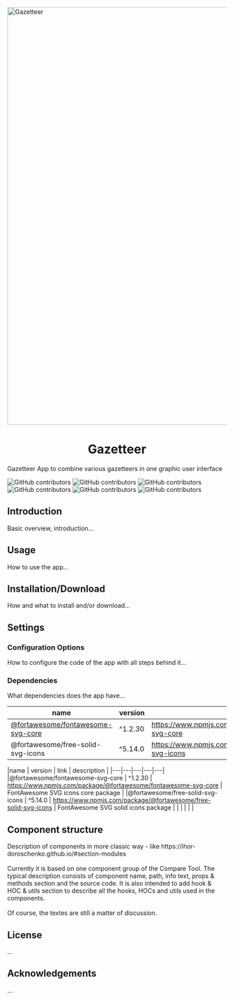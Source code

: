 <img width="959" alt="Gazetteer" src="https://user-images.githubusercontent.com/56873797/184392847-00dfcd90-eee6-47ca-b095-1367733fdcc8.png">


<h1 align="center">Gazetteer</h1>


Gazetteer App to combine various gazetteers in one graphic user interface

![GitHub contributors](https://img.shields.io/badge/react-16.13-blue) ![GitHub contributors](https://img.shields.io/badge/leaflet-1.6-blue) ![GitHub contributors](https://img.shields.io/badge/antdesign-4.16.7-blue) ![GitHub contributors](https://img.shields.io/badge/redux-4.0.5-blue) ![GitHub contributors](https://img.shields.io/badge/contributions-welcome-green) ![GitHub contributors](https://img.shields.io/github/contributors/ihor-doroschenko/gazetteer)

<h2>Introduction</h2>
Basic overview, introduction...
<h2>Usage</h2>
How to use the app...
<h2>Installation/Download</h2>
How and what to install and/or download...
<h2>Settings</h2>
<h3>Configuration Options</h3>
How to configure the code of the app with all steps behind it...
<h3>Dependencies</h3>
What dependencies does the app have...
<br />

| name  | version |  link  |
| ------------- | ------------- | ------------- |
| <a href="https://www.npmjs.com/package/@fortawesome/fontawesome-svg-core" >@fortawesome/fontawesome-svg-core</a>  | ^1.2.30  | https://www.npmjs.com/package/@fortawesome/fontawesome-svg-core  |
| @fortawesome/free-solid-svg-icons  | ^5.14.0  | https://www.npmjs.com/package/@fortawesome/free-solid-svg-icons  |


|name   | version  | link  |  description |
|---|---|---|---|---|
|@fortawesome/fontawesome-svg-core   | ^1.2.30  | https://www.npmjs.com/package/@fortawesome/fontawesome-svg-core  | FontAwesome SVG icons core package |
|@fortawesome/free-solid-svg-icons   | ^5.14.0  | https://www.npmjs.com/package/@fortawesome/free-solid-svg-icons  | FontAwesome SVG solid icons package |
|   |   |   |   |
<br />
<h2>Component structure</h2>
Description of components in more classic way - like https://ihor-doroschenko.github.io/#section-modules
<br /><br />
Currently it is based on one component group of the Compare Tool. The typical description consists of component name, path, info text, props & methods section and the source code. It is also intended to add hook & HOC & utils section to describe all the hooks, HOCs and utils used in the components.
<br /><br />
Of course, the textes are still a matter of discussion.
<h2>License</h2>
...
<h2>Acknowledgements</h2>
...

